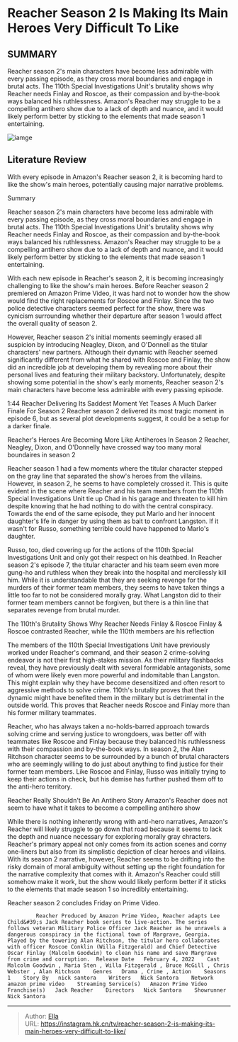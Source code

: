 # Reacher Season 2 Is Making Its Main Heroes Very Difficult To Like


## SUMMARY 



  Reacher season 2&#39;s main characters have become less admirable with every passing episode, as they cross moral boundaries and engage in brutal acts.   The 110th Special Investigations Unit&#39;s brutality shows why Reacher needs Finlay and Roscoe, as their compassion and by-the-book ways balanced his ruthlessness.   Amazon&#39;s Reacher may struggle to be a compelling antihero show due to a lack of depth and nuance, and it would likely perform better by sticking to the elements that made season 1 entertaining.  

![iamge](https://static1.srcdn.com/wordpress/wp-content/uploads/2024/01/maria-sten-as-frances-neagley-alan-ritchson-as-jack-reacher-serinda-swan-as-karla-dixon-shaun-sipos-as-david-o-donnell.jpg)

## Literature Review
With every episode in Amazon&#39;s Reacher season 2, it is becoming hard to like the show&#39;s main heroes, potentially causing major narrative problems.





Summary

  Reacher season 2&#39;s main characters have become less admirable with every passing episode, as they cross moral boundaries and engage in brutal acts.   The 110th Special Investigations Unit&#39;s brutality shows why Reacher needs Finlay and Roscoe, as their compassion and by-the-book ways balanced his ruthlessness.   Amazon&#39;s Reacher may struggle to be a compelling antihero show due to a lack of depth and nuance, and it would likely perform better by sticking to the elements that made season 1 entertaining.  







With each new episode in Reacher&#39;s season 2, it is becoming increasingly challenging to like the show&#39;s main heroes. Before Reacher season 2 premiered on Amazon Prime Video, it was hard not to wonder how the show would find the right replacements for Roscoe and Finlay. Since the two police detective characters seemed perfect for the show, there was cynicism surrounding whether their departure after season 1 would affect the overall quality of season 2.

However, Reacher season 2&#39;s initial moments seemingly erased all suspicion by introducing Neagley, Dixon, and O&#39;Donnell as the titular characters&#39; new partners. Although their dynamic with Reacher seemed significantly different from what he shared with Roscoe and Finlay, the show did an incredible job at developing them by revealing more about their personal lives and featuring their military backstory. Unfortunately, despite showing some potential in the show&#39;s early moments, Reacher season 2&#39;s main characters have become less admirable with every passing episode.




  1:44                       Reacher Delivering Its Saddest Moment Yet Teases A Much Darker Finale For Season 2   Reacher season 2 delivered its most tragic moment in episode 6, but as several plot developments suggest, it could be a setup for a darker finale.    


 Reacher&#39;s Heroes Are Becoming More Like Antiheroes In Season 2 
Reacher, Neagley, Dixon, and O&#39;Donnelly have crossed way too many moral boundaires in season 2
          

Reacher season 1 had a few moments where the titular character stepped on the gray line that separated the show&#39;s heroes from the villains. However, in season 2, he seems to have completely crossed it. This is quite evident in the scene where Reacher and his team members from the 110th Special Investigations Unit tie up Chad in his garage and threaten to kill him despite knowing that he had nothing to do with the central conspiracy. Towards the end of the same episode, they put Marlo and her innocent daughter&#39;s life in danger by using them as bait to confront Langston. If it wasn&#39;t for Russo, something terrible could have happened to Marlo&#39;s daughter.




Russo, too, died covering up for the actions of the 110th Special Investigations Unit and only got their respect on his deathbed. In Reacher season 2&#39;s episode 7, the titular character and his team seem even more gung-ho and ruthless when they break into the hospital and mercilessly kill him. While it is understandable that they are seeking revenge for the murders of their former team members, they seems to have taken things a little too far to not be considered morally gray. What Langston did to their former team members cannot be forgiven, but there is a thin line that separates revenge from brutal murder.



 The 110th&#39;s Brutality Shows Why Reacher Needs Finlay &amp; Roscoe 
Finlay &amp; Roscoe contrasted Reacher, while the 110th members are his reflection
         

The members of the 110th Special Investigations Unit have previously worked under Reacher&#39;s command, and their season 2 crime-solving endeavor is not their first high-stakes mission. As their military flashbacks reveal, they have previously dealt with several formidable antagonists, some of whom were likely even more powerful and indomitable than Langston. This might explain why they have become desensitized and often resort to aggressive methods to solve crime. 110th&#39;s brutality proves that their dynamic might have benefited them in the military but is detrimental in the outside world. This proves that Reacher needs Roscoe and Finlay more than his former military teammates.




Reacher, who has always taken a no-holds-barred approach towards solving crime and serving justice to wrongdoers, was better off with teammates like Roscoe and Finlay because they balanced his ruthlessness with their compassion and by-the-book ways. In season 2, the Alan Ritchson character seems to be surrounded by a bunch of brutal characters who are seemingly willing to do just about anything to find justice for their former team members. Like Roscoe and Finlay, Russo was initially trying to keep their actions in check, but his demise has further pushed them off to the anti-hero territory.



 Reacher Really Shouldn&#39;t Be An Antihero Story 
Amazon&#39;s Reacher does not seem to have what it takes to become a compelling antihero show
          

While there is nothing inherently wrong with anti-hero narratives, Amazon&#39;s Reacher will likely struggle to go down that road because it seems to lack the depth and nuance necessary for exploring morally gray chracters. Reacher&#39;s primary appeal not only comes from its action scenes and corny one-liners but also from its simplistic depiction of clear heroes and villains. With its season 2 narrative, however, Reacher seems to be drifting into the risky domain of moral ambiguity without setting up the right foundation for the narrative complexity that comes with it. Amazon&#39;s Reacher could still somehow make it work, but the show would likely perform better if it sticks to the elements that made season 1 so incredibly entertaining.






Reacher season 2 concludes Friday on Prime Video.




             Reacher Produced by Amazon Prime Video, Reacher adapts Lee Child&#39;s Jack Reacher book series to live-action. The series follows veteran Military Police Officer Jack Reacher as he unravels a dangerous conspiracy in the fictional town of Margrave, Georgia. Played by the towering Alan Ritchson, the titular hero collaborates with officer Roscoe Conklin (Willa Fitzgerald) and Chief Detective Oscar Finlay (Malcolm Goodwin) to clean his name and save Margrave from crime and corruption.  Release Date   February 4, 2022    Cast   Malcolm Goodwin , Maria Sten , Willa Fitzgerald , Bruce McGill , Chris Webster , Alan Ritchson    Genres   Drama , Crime , Action    Seasons   1    Story By   nick santora    Writers   Nick Santora    Network   amazon prime video    Streaming Service(s)   Amazon Prime Video    Franchise(s)   Jack Reacher    Directors   Nick Santora    Showrunner   Nick Santora       


---

> Author: [Ella](https://instagram.hk.cn/)  
> URL: https://instagram.hk.cn/tv/reacher-season-2-is-making-its-main-heroes-very-difficult-to-like/  

